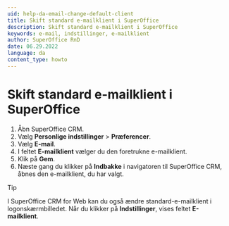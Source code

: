 ```yaml
---
uid: help-da-email-change-default-client
title: Skift standard e-mailklient i SuperOffice
description: Skift standard e-mailklient i SuperOffice
keywords: e-mail, indstillinger, e-mailklient
author: SuperOffice RnD
date: 06.29.2022
language: da
content_type: howto
---
```


# Skift standard e-mailklient i SuperOffice

1. Åbn SuperOffice CRM.
2. Vælg <i class="ph ph-user-circle" aria-hidden="true"></i> **Personlige indstillinger** > **Præferencer**.
3. Vælg **E-mail**.
4. I feltet **E-mailklient** vælger du den foretrukne e-mailklient.
5. Klik på **Gem**.
6. Næste gang du klikker på **Indbakke** i navigatoren til SuperOffice CRM, åbnes den e-mailklient, du har valgt.

> [!TIP]
> I SuperOffice CRM for Web kan du også ændre standard-e-mailklient i logonskærmbilledet. Når du klikker på **Indstillinger**, vises feltet **E-mailklient**.
